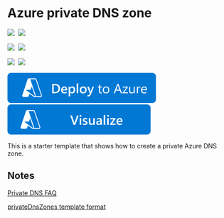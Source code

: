 # Azure private DNS zone

<IMG SRC="https://azurequickstartsservice.blob.core.windows.net/badges/101-private-dns-zone/PublicLastTestDate.svg" />&nbsp;
<IMG SRC="https://azurequickstartsservice.blob.core.windows.net/badges/101-private-dns-zone/PublicDeployment.svg" />&nbsp;

<IMG SRC="https://azurequickstartsservice.blob.core.windows.net/badges/101-private-dns-zone/FairfaxLastTestDate.svg" />&nbsp;
<IMG SRC="https://azurequickstartsservice.blob.core.windows.net/badges/101-private-dns-zone/FairfaxDeployment.svg" />&nbsp;

<IMG SRC="https://azurequickstartsservice.blob.core.windows.net/badges/101-private-dns-zone/BestPracticeResult.svg" />&nbsp;
<IMG SRC="https://azurequickstartsservice.blob.core.windows.net/badges/101-private-dns-zone/CredScanResult.svg" />&nbsp;

<a href="https://portal.azure.com/#create/Microsoft.Template/uri/https%3A%2F%2Fraw.githubusercontent.com%2FAzure%2Fazure-quickstart-templates%2Fmaster%2F101-private-dns-zone%2Fazuredeploy.json" target="_blank">
    <img src="https://raw.githubusercontent.com/Azure/azure-quickstart-templates/master/1-CONTRIBUTION-GUIDE/images/deploytoazure.svg"/>
</a>
<a href="http://armviz.io/#/?load=https%3A%2F%2Fraw.githubusercontent.com%2FAzure%2Fazure-quickstart-templates%2Fmaster%2F101-private-dns-zone%2Fazuredeploy.json" target="_blank">
    <img src="https://raw.githubusercontent.com/Azure/azure-quickstart-templates/master/1-CONTRIBUTION-GUIDE/images/visualizebutton.svg"/>
</a>

This is a starter template that shows how to create a private Azure DNS zone.  

## Notes

[Private DNS FAQ](https://docs.microsoft.com/en-us/azure/dns/dns-faq-private)

[privateDnsZones template format](https://docs.microsoft.com/en-us/azure/templates/microsoft.network/2018-09-01/privatednszones)
